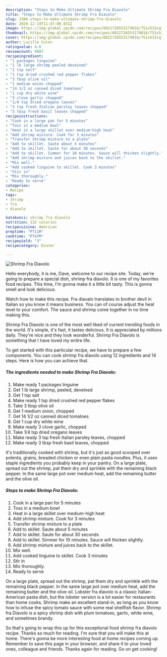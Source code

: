 ```yaml
---
description: "Steps to Make Ultimate Shrimp Fra Diavolo"
title: "Steps to Make Ultimate Shrimp Fra Diavolo"
slug: 3386-steps-to-make-ultimate-shrimp-fra-diavolo
date: 2020-12-19T11:47:09.031Z
image: https://img-global.cpcdn.com/recipes/6022726553174016/751x532cq70/shrimp-fra-diavolo-recipe-main-photo.jpg
thumbnail: https://img-global.cpcdn.com/recipes/6022726553174016/751x532cq70/shrimp-fra-diavolo-recipe-main-photo.jpg
cover: https://img-global.cpcdn.com/recipes/6022726553174016/751x532cq70/shrimp-fra-diavolo-recipe-main-photo.jpg
author: Lucille Colon
ratingvalue: 4.6
reviewcount: 9887
recipeingredient:
- "1 packages linguine"
- "1 lb large shrimp peeled deveined"
- "1 tsp salt"
- "1 tsp dried crushed red pepper flakes"
- "3 tbsp olive oil"
- "1 medium onion chopped"
- "14 1/2 oz canned diced tomatoes"
- "1 cup dry white wine"
- "3 clove garlic chopped"
- "1/4 tsp dried oregano leaves"
- "3 tsp fresh Italian parsley leaves chopped"
- "3 tbsp fresh basil leaves chopped"
recipeinstructions:
- "Cook in a large pan for 5 minutes"
- "Toss in a medium bowl"
- "Heat in a large skillet over medium-high heat"
- "Add shrimp mixture. Cook for 3 minutes"
- "Transfer shrimp mixture to a plate"
- "Add to skillet. Saute about 5 minutes"
- "Add to skillet. Saute for about 30 seconds"
- "Add to skillet. Simmer for 10 minutes. Sauce will thicken slightly."
- "Add shrimp mixture and juices back to the skillet."
- "Mix well."
- "Add cooked linguine to skillet. Cook 3 minutes"
- "Stir in"
- "Mix thoroughly."
- "Ready to serve"
categories:
- Recipe
tags:
- shrimp
- fra
- diavolo

katakunci: shrimp fra diavolo 
nutrition: 222 calories
recipecuisine: American
preptime: "PT11M"
cooktime: "PT47M"
recipeyield: "3"
recipecategory: Dinner

---
```



![Shrimp Fra Diavolo](https://img-global.cpcdn.com/recipes/6022726553174016/751x532cq70/shrimp-fra-diavolo-recipe-main-photo.jpg)

Hello everybody, it is me, Dave, welcome to our recipe site. Today, we're going to prepare a special dish, shrimp fra diavolo. It is one of my favorites food recipes. This time, I'm gonna make it a little bit tasty. This is gonna smell and look delicious.

Watch how to make this recipe. Fra diavalo translates to brother devil in Italian so you know it means business. You can of course adjust the heat level to your comfort. The sauce and shrimp come together in no time making this.

Shrimp Fra Diavolo is one of the most well liked of current trending foods in the world. It's simple, it's fast, it tastes delicious. It is appreciated by millions daily. They're nice and they look wonderful. Shrimp Fra Diavolo is something that I have loved my entire life.


To get started with this particular recipe, we have to prepare a few components. You can cook shrimp fra diavolo using 12 ingredients and 14 steps. Here is how you can achieve that.

<!--inarticleads1-->

##### The ingredients needed to make Shrimp Fra Diavolo:

1. Make ready 1 packages linguine
1. Get 1 lb large shrimp, peeled, deveined
1. Get 1 tsp salt
1. Make ready 1 tsp dried crushed red pepper flakes
1. Take 3 tbsp olive oil
1. Get 1 medium onion, chopped
1. Get 14 1/2 oz canned diced tomatoes
1. Get 1 cup dry white wine
1. Make ready 3 clove garlic, chopped
1. Take 1/4 tsp dried oregano leaves
1. Make ready 3 tsp fresh Italian parsley leaves, chopped
1. Make ready 3 tbsp fresh basil leaves, chopped


It&#39;s traditionally cooked with shrimp, but it&#39;s just as good scooped over polenta, grains, breaded chicken or even plain pasta noodles. Plus, it uses staple ingredients you probably keep in your pantry. On a large plate, spread out the shrimp, pat them dry and sprinkle with the remaining black pepper. In the same large pot over medium heat, add the remaining butter and the olive oil. 

<!--inarticleads2-->

##### Steps to make Shrimp Fra Diavolo:

1. Cook in a large pan for 5 minutes
1. Toss in a medium bowl
1. Heat in a large skillet over medium-high heat
1. Add shrimp mixture. Cook for 3 minutes
1. Transfer shrimp mixture to a plate
1. Add to skillet. Saute about 5 minutes
1. Add to skillet. Saute for about 30 seconds
1. Add to skillet. Simmer for 10 minutes. Sauce will thicken slightly.
1. Add shrimp mixture and juices back to the skillet.
1. Mix well.
1. Add cooked linguine to skillet. Cook 3 minutes
1. Stir in
1. Mix thoroughly.
1. Ready to serve


On a large plate, spread out the shrimp, pat them dry and sprinkle with the remaining black pepper. In the same large pot over medium heat, add the remaining butter and the olive oil. Lobster fra diavolo is a classic Italian-American pasta dish, but the lobster version is a lot easier for restaurants than home cooks. Shrimp make an excellent stand-in, as long as you know how to infuse the spicy tomato sauce with some real shellfish flavor. Shrimp fra Diavolo is a spicy shrimp dish with plum tomatoes, garlic, white wine, and sometimes brandy. 

So that's going to wrap this up for this exceptional food shrimp fra diavolo recipe. Thanks so much for reading. I'm sure that you will make this at home. There's gonna be more interesting food at home recipes coming up. Remember to save this page in your browser, and share it to your loved ones, colleague and friends. Thanks again for reading. Go on get cooking!
